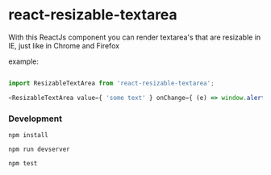 # react-resizable-textarea
With this ReactJs component you can render textarea's that are resizable in IE, just like in Chrome and Firefox


example:

``` javascript

import ResizableTextArea from 'react-resizable-textarea';

<ResizableTextArea value={ 'some text' } onChange={ (e) => window.alert(e.target.value) } />

```

### Development


```
npm install

npm run devserver

npm test
```
